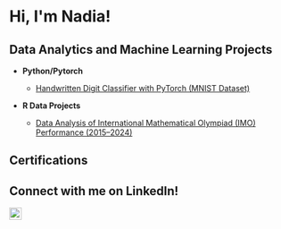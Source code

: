 <h1>Hi, I'm Nadia! 

<h2> Data Analytics and Machine Learning Projects</h2>

- <b>Python/Pytorch</b>
  - [Handwritten Digit Classifier with PyTorch (MNIST Dataset)]((https://github.com/nadia2004/cnn-digit-recognition))

- <b>R Data Projects</b>
  - [Data Analysis of International Mathematical Olympiad (IMO) Performance (2015–2024)](https://github.com/joshmadakor1/EncrypterPOC)

<h2> Certifications </h2>

<h2> Connect with me on LinkedIn!</h2>

[<img align="left" alt="JoshMadakor | LinkedIn" width="22px" src="https://cdn.jsdelivr.net/npm/simple-icons@v3/icons/linkedin.svg" />][linkedin]



[linkedin]: www.linkedin.com/in/ng-jia-en-nadia



